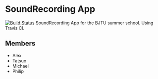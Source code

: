 # SoundRecording App
[![Build Status](https://travis-ci.org/travis-ci-examples/php.svg?branch=master)](https://travis-ci.org/travis-ci-examples/php)
SoundRecording App for the BJTU summer school. Using Travis CI.
## Members
* Alex
* Tatsuo
* Michael
* Philip
